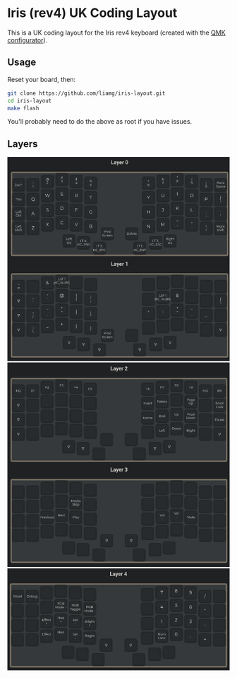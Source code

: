 # Iris (rev4) UK Coding Layout

This is a UK coding layout for the Iris rev4 keyboard (created with the [QMK configurator](https://config.qmk.fm/#/)).

## Usage

Reset your board, then:

```bash
git clone https://github.com/liamg/iris-layout.git
cd iris-layout
make flash
```

You'll probably need to do the above as root if you have issues.

## Layers

![0](1.png)
![1](2.png)
![2](3.png)


